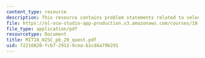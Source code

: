 ```yaml
---
content_type: resource
description: This resource contains problem statements related to velocity and acceleration.
file: https://ol-ocw-studio-app-production.s3.amazonaws.com/courses/18-02sc-multivariable-calculus-fall-2010/72216820fcb729129ceab1cd4a79b291_MIT18_02SC_pb_20_quest.pdf
file_type: application/pdf
resourcetype: Document
title: MIT18_02SC_pb_20_quest.pdf
uid: 72216820-fcb7-2912-9cea-b1cd4a79b291
---
```


